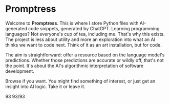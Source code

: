 # Promptress

Welcome to **Promptress**. This is where I store Python files with AI-generated code snippets, generated by ChatGPT. Learning programming languages? Not everyone's cup of tea, including me. That's why this exists. The project is less about utility and more an exploration into what an AI thinks we want to code next. Think of it as an art installation, but for code.

The aim is straightforward: offer a resource based on the language model's predictions. Whether those predictions are accurate or wildly off, that's not the point. It's about the AI's algorithmic interpretation of software development.

Browse if you want. You might find something of interest, or just get an insight into AI logic. Take it or leave it.

93 93/93

